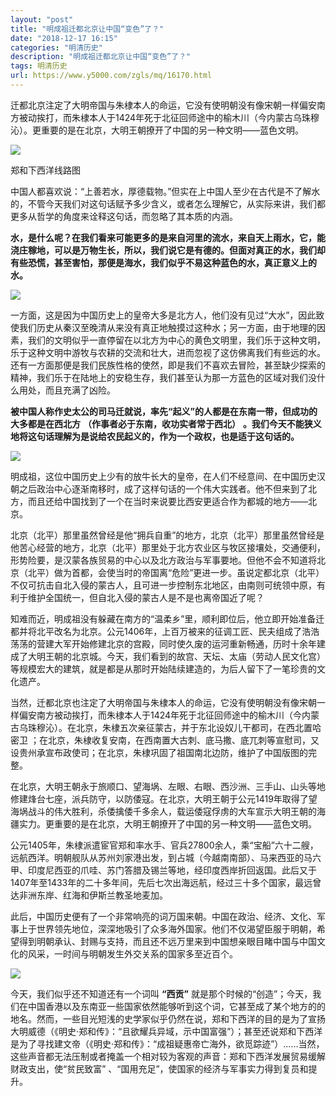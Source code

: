 ```yaml
---
layout: "post"
title: "明成祖迁都北京让中国“变色”了？"
date: "2018-12-17 16:15"
categories: "明清历史"
description: "明成祖迁都北京让中国“变色”了？"
tags: 明清历史
url: https://www.y5000.com/zgls/mq/16170.html
---
```






迁都北京注定了大明帝国与朱棣本人的命运，它没有使明朝没有像宋朝一样偏安南方被动挨打，而朱棣本人于1424年死于北征回师途中的榆木川（今内蒙古乌珠穆沁）。更重要的是在北京，大明王朝撩开了中国的另一种文明——蓝色文明。

![](https://img.y5000.com/uploads/allimg/170307/10335Q035-0.jpg)

郑和下西洋线路图

中国人都喜欢说：“上善若水，厚德载物。”但实在上中国人至少在古代是不了解水的，不管今天我们对这句话赋予多少含义，或者怎么理解它，从实际来讲，我们都更多从哲学的角度来诠释这句话，而忽略了其本质的内涵。

**水，是什么呢？在我们看来可能更多的是来自河里的流水，来自天上雨水，它，能浇庄稼地，可以是万物生长，所以，我们说它是有德的。但面对真正的水，我们却有些恐慌，甚至害怕，那便是海水，我们似乎不易这种蓝色的水，真正意义上的水。**

![](https://img.y5000.com/uploads/allimg/170307/10335Q136-1.jpg)

一方面，这是因为中国历史上的皇帝大多是北方人，他们没有见过“大水”，因此致使我们历史从秦汉至晚清从来没有真正地触摸过这种水；另一方面，由于地理的因素，我们的文明似乎一直停留在以北方为中心的黄色文明里，我们乐于这种文明，乐于这种文明中游牧与农耕的交流和壮大，进而忽视了这仿佛离我们有些远的水。还有一方面那便是我们民族性格的使然，即是我们不喜欢去冒险，甚至缺少探索的精神，我们乐于在陆地上的安稳生存，我们甚至认为那一方蓝色的区域对我们没什么用处，而且充满了凶险。

**被中国人称作史太公的司马迁就说，率先“起义”的人都是在东南一带，但成功的大多都是在西北方** **（作事者必于东南，收功实者常于西北）**
**。我们今天不能狭义地将这句话理解为是说给农民起义的，作为一个政权，也是适于这句话的。**

![](https://img.y5000.com/uploads/allimg/170307/10335W322-2.jpg)

明成祖，这位中国历史上少有的放牛长大的皇帝，在人们不经意间、在中国历史汉朝之后政治中心逐渐南移时，成了这样句话的一个伟大实践者。他不但来到了北方，而且还给中国找到了一个在当时来说要比西安更适合作为都城的地方——北京。

北京（北平）那里虽然曾经是他“拥兵自重”的地方，北京（北平）那里虽然曾经是他苦心经营的地方，北京（北平）那里处于北方农业区与牧区接壤处，交通便利，形势险要，是汉蒙各族贸易的中心以及北方政治与军事要地。但他不会不知道将北京（北平）做为首都，会使当时的帝国离“危险”更进一步。虽说定都北京（北平）不仅可抗击自北入侵的蒙古人，且可进一步控制东北地区，由南则可统领中原，有利于维护全国统一，但自北入侵的蒙古人是不是也离帝国近了呢？

知难而近，明成祖没有躲藏在南方的“温柔乡”里，顺利即位后，他立即开始准备迁都并将北平改名为北京。公元1406年，上百万被来的征调工匠、民夫组成了浩浩荡荡的营建大军开始修建北京的宫殿，同时使久废的运河重新畅通，历时十余年建成了大明王朝的北京城。今天，我们看到的故宫、天坛、太庙（劳动人民文化宫）等规模宏大的建筑，就是都是从那时开始陆续建造的，为后人留下了一笔珍贵的文化遗产。

当然，迁都北京也注定了大明帝国与朱棣本人的命运，它没有使明朝没有像宋朝一样偏安南方被动挨打，而朱棣本人于1424年死于北征回师途中的榆木川（今内蒙古乌珠穆沁）。在北京，朱棣五次亲征蒙古，并于东北设奴儿干都司，在西北置哈密卫
；在北京，朱棣收复安南，在西南置大古刺、底马撒、底兀刺等宣慰司，又设贵州承宣布政使司；在北京，朱棣巩固了祖国南北边防，维护了中国版图的完整。

在北京，大明王朝永于旅顺口、望海埚、左眼、右眼、西沙洲、三手山、山头等地修建烽台七座，派兵防守，以防倭寇。在北京，大明王朝于公元1419年取得了望海埚战斗的伟大胜利，杀倭擒倭千多余人，载运倭寇俘虏的大车宣示大明王朝的海疆实力。更重要的是在北京，大明王朝撩开了中国的另一种文明——蓝色文明。

公元1405年，朱棣派遣宦官郑和率水手、官兵27800余人，乘“宝船”六十二艘，远航西洋。明朝舰队从苏州刘家港出发，到占城（今越南南部）、马来西亚的马六甲、印度尼西亚的爪哇、苏门答腊及锡兰等地，经印度西岸折回返国。此后又于1407年至1433年的二十多年间，先后七次出海远航，经过三十多个国家，最远曾达非洲东岸、红海和伊斯兰教圣地麦加。

此后，中国历史便有了一个非常响亮的词万国来朝。中国在政治、经济、文化、军事上于世界领先地位，深深地吸引了众多海外国家。他们不仅渴望臣服于明朝，希望得到明朝承认、封赐与支持，而且还不远万里来到中国想亲眼目睹中国与中国文化的风采，一时间与明朝发生外交关系的国家多至近百个。

![](https://img.y5000.com/uploads/allimg/170307/10335W2P-3.jpg)

今天，我们似乎还不知道还有一个词叫 **“西贡”**
就是那个时候的“创造”；今天，我们在中国香港以及东南亚一些国家依然能够听到这个词，它甚至成了某个地方的的地名。然而，一些目光短浅的史学家似乎仍然在说，郑和下西洋的目的是为了宣扬大明威德（《明史·郑和传》：“且欲耀兵异域，示中国富强”）；甚至还说郑和下西洋是为了寻找建文帝（《明史·郑和传》：“成祖疑惠帝亡海外，欲觅踪迹”）……当然，这些声音都无法压制或者掩盖一个相对较为客观的声音：郑和下西洋发展贸易缓解财政支出，使“贫民致富”
、“国用充足”，使国家的经济与军事实力得到复员和提升。
